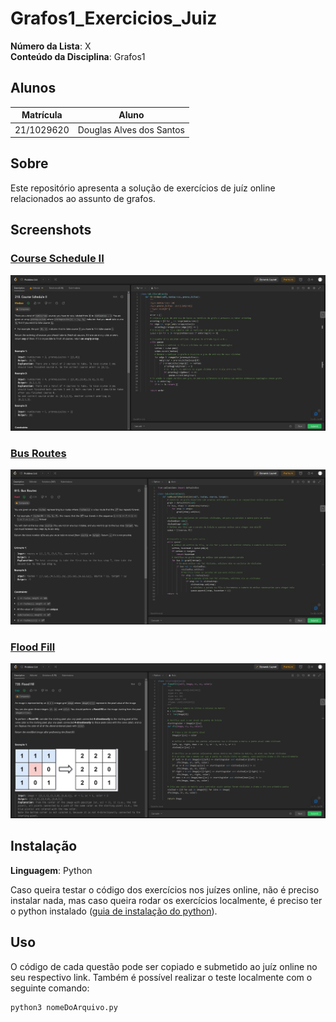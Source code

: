 # Grafos1_Exercicios_Juiz

**Número da Lista**: X<br>
**Conteúdo da Disciplina**: Grafos1<br>

## Alunos
|Matrícula | Aluno |
| -- | -- |
| 21/1029620  | Douglas Alves dos Santos |

## Sobre 
Este repositório apresenta a solução de exercícios de juíz online relacionados ao assunto de grafos. 

## Screenshots

### [Course Schedule II](https://leetcode.com/problems/course-schedule-ii/description/)

![Course Schedule II](assets/course-schedule-ii.png)

### [Bus Routes](https://leetcode.com/problems/bus-routes/description/)

![Bus Routes](assets/bus-routes.png)

### [Flood Fill](https://leetcode.com/problems/flood-fill/description/)

![Flood Fill](assets/flood-fill.png)

## Instalação 
**Linguagem**: Python <br>

Caso queira testar o código dos exercícios nos juízes online, não é preciso instalar nada, mas caso queira rodar os exercícios localmente, é preciso ter o python instalado ([guia de instalação do python](https://wiki.python.org/moin/BeginnersGuide/Download)).

## Uso 
O código de cada questão pode ser copiado e submetido ao juíz online no seu respectivo link. Também é possível realizar o teste localmente com o seguinte comando:

```
python3 nomeDoArquivo.py

``` 




